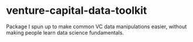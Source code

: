 # venture-capital-data-toolkit
Package I spun up to make common VC data manipulations easier, without making people learn data science fundamentals.
